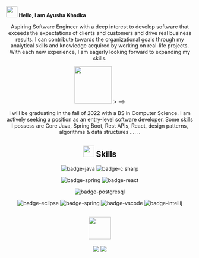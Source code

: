 <!---
akhadkacs/akhadkacs is a ✨ special ✨ repository because its `README.md` (this file) appears on your GitHub profile.
You can click the Preview link to take a look at your changes.
--->


<div align="left">
  <img src="https://raw.githubusercontent.com/MartinHeinz/MartinHeinz/master/wave.gif" width="30px" height="30px"> <strong>Hello, I am Ayusha Khadka</strong>
</div>


<div align="center">

Aspiring Software Engineer with a deep interest to develop software that exceeds the expectations of clients and customers and drive real business results. I can contribute towards the organizational goals through my analytical skills and knowledge acquired by working on real-life projects. With each new experience, I am eagerly looking forward to expanding my skills.

<p align="center">
<img src="https://media.giphy.com/media/Jz7eUZut4DSl04bz2q/giphy.gif" width="100px" height="100px"

<!-- 
  <img src="https://media.giphy.com/media/dWesBcTLavkZuG35MI/giphy.gif" width="300px" height="100px">
  > -->
<!--   <img src="https://media.giphy.com/media/Jz7eUZut4DSl04bz2q/giphy.gif" width="100px" height="100px"> -->
</p>

<!-- COMMENTED OUT <p align="center">
  <strong> | Experience with Full Stack | MERN-Stack |  </strong>
</p> -->

I will be graduating in the fall of 2022 with a BS in Computer Science. I am actively seeking a position as an entry-level software developer.  Some skills I possess are Core Java, Spring Boot, Rest APIs, React, design patterns, algorithms & data structures .... ..


  
<!--   Use this for gettimg icons for MY STACK, https://simpleicons.org/?q=c%23 -->

## <img src = "https://media.giphy.com/media/g56gooqsqe7X4Mwv7r/giphy.gif?cid=ecf05e47a0n3gi1bfqntqmob8g9aid1oyj2wr3ds3mg700bl&rid=giphy.gif" width="30px" height="30px"> Skills
![badge-java](https://img.shields.io/badge/Code-Java-red?style=flat-square&logo=java)
![badge-c sharp](https://img.shields.io/badge/Code-C%23-blueviolet?style=flat-square&logo=c-sharp)

<!-- ![badge-typescript](https://img.shields.io/badge/code-typescript-00FFFD?style=for-the-badge&logo=typescript&logoColor=white&labelColor=21223e)
![badge-python](https://img.shields.io/badge/code-python-00FFFD?style=for-the-badge&logo=python&logoColor=white&labelColor=21223e) -->

![badge-spring](https://img.shields.io/badge/Framework-Spring%20Boot-success?style=flat-square&logo=springboot)
![badge-react](https://img.shields.io/badge/Framework-React-critical?style=flat-square&logo=react&logoColor=white&labelColor=21223e)
  
<!-- 
  ![badge-dotnet](https://img.shields.io/badge/framework-asp.net-00FFFD?style=for-the-badge&logo=dotnet&logoColor=white&labelColor=21223e)
COMMENTED OUT ![badge-node](https://img.shields.io/badge/code-node_js-00FFFD?style=for-the-badge&logo=npm&logoColor=white&labelColor=21223e) -->

![badge-postgresql](https://img.shields.io/badge/Database-PostgreSql-informational?style=flat-square&logo=postgresql)
  <!--
![badge-mongo](https://img.shields.io/badge/database-mongodb-00FFFD?style=for-the-badge&logo=mongodb&logoColor=white&labelColor=21223e)
-->
<!-- ![badge-mac](https://img.shields.io/badge/os-mac-00FFFD?style=for-the-badge&logo=apple&logoColor=white&labelColor=21223e) -->
![badge-eclipse](https://img.shields.io/badge/IDE-Eclipse-purple?style=flat-square&logo=eclipse)
![badge-spring](https://img.shields.io/badge/IDE-Spring%20STS-brightgreen?style=flat-square&logo=spring)
![badge-vscode](https://img.shields.io/badge/IDE-VS%20Code-informational?style=flat-square&logo=visualstudiocode)
![badge-intellij](https://img.shields.io/badge/IntelliJ-IDE-black?style=flat-square&logo=IntelliJ%20Idea)
  
<!-- COMMENTED OUT AWS BADGE ![badge-aws](https://img.shields.io/badge/cloud-aws-00FFFD?style=for-the-badge&logo=amazon&logoColor=white&labelColor=21223e) -->



## <img src='https://raw.githubusercontent.com/ShahriarShafin/ShahriarShafin/main/Assets/handshake.gif' width="60px" height="60px"> 
<!-- ## Let's Connect -->
<p align="left">

<a href = "https://www.linkedin.com/in/ayusha-khadka/"><img src="https://img.icons8.com/fluent/48/000000/linkedin.png"/></a>
<a href = "mailto:akhadkacs@gmail.com"><img src="https://img.icons8.com/fluent/48/000000/gmail-new.png"/></a>

 </p>



